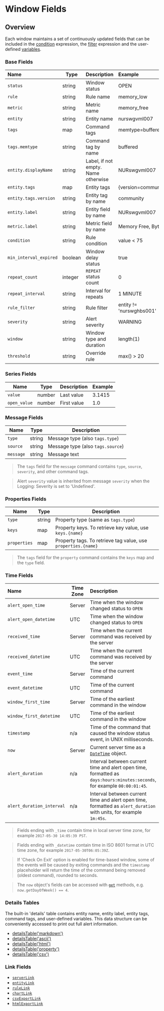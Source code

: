 # Window Fields

## Overview

Each window maintains a set of continuously updated fields that can be included in the [condition](condition.md) expression, the [filter](filters.md) expression and the user-defined [variables](variables.md).

### Base Fields

**Name**|**Type**|**Description**|**Example**
:---|---|---|:---
`status` | string | Window status | OPEN
`rule` | string | Rule name | memory_low
`metric` | string | Metric name | memory_free
`entity` | string | Entity name | nurswgvml007
`tags` | map | Command tags | memtype=buffered
`tags.memtype` | string | Command tag by name | buffered
`entity.displayName` | string | Label, if not empty. Name otherwise | NURswgvml007
`entity.tags` | map | Entity tags | {version=community}
`entity.tags.version` | string | Entity tag by name | community
`entity.label` | string | Entity field by name | NURswgvml007
`metric.label` | string | Metric field by name | Memory Free, Bytes
`condition` | string | Rule condition | value < 75
`min_interval_expired` | boolean | Window delay status | true
`repeat_count` | integer | `REPEAT` status count | 0
`repeat_interval` | string | Interval for repeats | 1 MINUTE
`rule_filter` | string | Rule filter | entity != 'nurswghbs001'
`severity` | string | Alert severity | WARNING
`window` | string | Window type and duration | length(1)
`threshold` | string | Override rule | max() > 20

### Series Fields

|**Name**|**Type**|**Description**|**Example**|
|---|---|---|--|
| `value` | number | Last value | 3.1415 |
| `open_value` | number | First value | 1.0 |

### Message Fields

|**Name**|**Type**|**Description**|
|---|---|---|
| `type` | string | Message type (also `tags.type`) |
| `source` | string | Message type (also `tags.source`) |
| `message` | string | Message text |

> The `tags` field for the `message` command contains `type`, `source`, `severity`, and other command tags.

> Alert `severity` value is inherited from message `severity` when the Logging: Severity is set to 'Undefined'.

### Properties Fields

|**Name**|**Type**|**Description**|
|---|---|---|
| `type` | string | Property type (same as `tags.type`) |
| `keys` | map | Property keys. To retrieve key value, use `keys.{name}` |
| `properties` | map | Property tags. To retrieve tag value, use `properties.{name}` |

> The `tags` field for the `property` command contains the `keys` map and the `type` field.

### Time Fields

**Name**|**Time Zone**|**Description**
:---|---|:---
`alert_open_time` | Server | Time when the window changed status to `OPEN`
`alert_open_datetime` | UTC | Time when the window changed status to `OPEN`
`received_time` | Server | Time when the current command was received by the server
`received_datetime` | UTC | Time when the current command was received by the server
`event_time` | Server | Time of the current command
`event_datetime` | UTC | Time of the current command
`window_first_time` | Server | Time of the earliest command in the window
`window_first_datetime` | UTC | Time of the earliest command in the window
`timestamp` | n/a | Time of the command that caused the window status event, in UNIX milliseconds.
`now` | Server | Current server time as a [`DateTime`](object-datetime.md) object.
`alert_duration` | n/a | Interval between current time and alert open time, formatted as `days:hours:minutes:seconds`, for example `00:00:01:45`.
`alert_duration_interval` | n/a | Interval between current time and alert open time, formatted as `alert_duration` with units, for example `1m:45s`.

> Fields ending with `_time` contain time in local server time zone, for example `2017-05-30 14:05:39 PST`.

> Fields ending with `_datetime` contain time in ISO 8601 format in UTC time zone, for example `2017-05-30T06:05:39Z`.

> If 'Check On Exit' option is enabled for time-based window, some of the events will be caused by exiting commands and the `timestamp` placeholder will return the time of the command being removed (oldest command), rounded to seconds.

> The `now` object's fields can be accessed with [`get`](object-datetime.md) methods, e.g. `now.getDayOfWeek() == 4`.


### Details Tables

The built-in 'details' table contains entity name, entity label, entity tags, command tags, and user-defined variables. This data structure can be conveniently accessed to print out full alert information.

* [detailsTable('markdown')](details-table.md#markdown)
* [detailsTable('ascii')](details-table.md#ascii)
* [detailsTable('html')](details-table.md#html)
* [detailsTable('property')](details-table.md#property)
* [detailsTable('csv')](details-table.md#csv)


### Link Fields

* [`serverLink`](links.md#serverlink)
* [`entityLink`](links.md#entitylink)
* [`ruleLink`](links.md#rulelink)
* [`chartLink`](links.md#chartlink)
* [`csvExportLink`](links.md#csvexportlink)
* [`htmlExportLink`](links.md#htmlexportlink)
